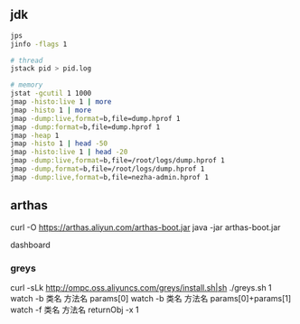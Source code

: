 ## jdk
```sh
jps
jinfo -flags 1

# thread
jstack pid > pid.log

# memory
jstat -gcutil 1 1000
jmap -histo:live 1 | more
jmap -histo 1 | more
jmap -dump:live,format=b,file=dump.hprof 1
jmap -dump:format=b,file=dump.hprof 1
jmap -heap 1
jmap -histo 1 | head -50
jmap -histo:live 1 | head -20
jmap -dump:live,format=b,file=/root/logs/dump.hprof 1
jmap -dump,format=b,file=/root/logs/dump.hprof 1
jmap -dump:live,format=b,file=nezha-admin.hprof 1
```
## arthas
curl -O https://arthas.aliyun.com/arthas-boot.jar
java -jar arthas-boot.jar

dashboard

### greys
curl -sLk http://ompc.oss.aliyuncs.com/greys/install.sh|sh
./greys.sh 1
watch -b 类名 方法名 params[0]
watch -b 类名 方法名 params[0]+params[1]
watch -f 类名 方法名 returnObj -x 1